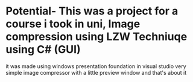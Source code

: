 # Potential- This was a project for a course i took in uni, Image compression using LZW Techniuqe using C# (GUI)
it was made using windows presentation foundation in visual studio
very simple image compressor with a little preview window and that's about it
